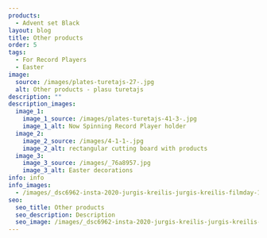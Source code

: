 ```yaml
---
products:
  - Advent set Black
layout: blog
title: Other products
order: 5
tags:
  - For Record Players
  - Easter
image:
  source: /images/plates-turetajs-27-.jpg
  alt: Other products - plasu turetajs
description: ""
description_images:
  image_1:
    image_1_source: /images/plates-turetajs-41-3-.jpg
    image_1_alt: Now Spinning Record Player holder
  image_2:
    image_2_source: /images/4-1-1-.jpg
    image_2_alt: rectangular cutting board with products
  image_3:
    image_3_source: /images/_76a8957.jpg
    image_3_alt: Easter decorations
info: info
info_images:
  - /images/_dsc6962-insta-2020-jurgis-kreilis-jurgis-kreilis-filmday-1-.jpg
seo:
  seo_title: Other products
  seo_description: Description
  seo_image: /images/_dsc6962-insta-2020-jurgis-kreilis-jurgis-kreilis-filmday-1-.jpg
---
```

